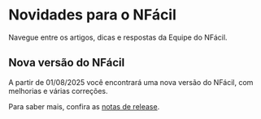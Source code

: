 # Novidades para o NFácil

Navegue entre os artigos, dicas e respostas da Equipe do NFácil.

## Nova versão do NFácil
A partir de 01/08/2025 você encontrará uma nova versão do NFácil, com melhorias e várias correções. 

Para saber mais, confira as [notas de release](release4.002.md).
